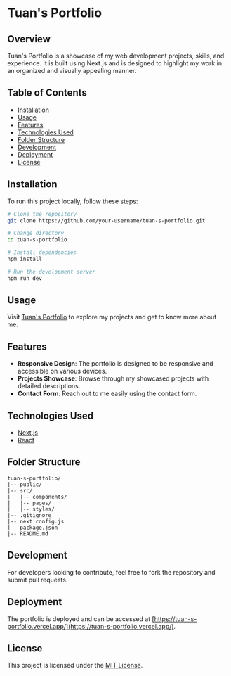 
# Tuan's Portfolio

## Overview

Tuan's Portfolio is a showcase of my web development projects, skills, and experience. It is built using Next.js and is designed to highlight my work in an organized and visually appealing manner.

## Table of Contents

- [Installation](#installation)
- [Usage](#usage)
- [Features](#features)
- [Technologies Used](#technologies-used)
- [Folder Structure](#folder-structure)
- [Development](#development)
- [Deployment](#deployment)
- [License](#license)

## Installation

To run this project locally, follow these steps:

```bash
# Clone the repository
git clone https://github.com/your-username/tuan-s-portfolio.git

# Change directory
cd tuan-s-portfolio

# Install dependencies
npm install

# Run the development server
npm run dev
```

## Usage

Visit [Tuan's Portfolio](https://tuan-s-portfolio.vercel.app/) to explore my projects and get to know more about me.

## Features

- **Responsive Design**: The portfolio is designed to be responsive and accessible on various devices.
- **Projects Showcase**: Browse through my showcased projects with detailed descriptions.
- **Contact Form**: Reach out to me easily using the contact form.

## Technologies Used

- [Next.js](https://nextjs.org/)
- [React](https://reactjs.org/)

## Folder Structure

```
tuan-s-portfolio/
|-- public/
|-- src/
|   |-- components/
|   |-- pages/
|   |-- styles/
|-- .gitignore
|-- next.config.js
|-- package.json
|-- README.md
```

## Development

For developers looking to contribute, feel free to fork the repository and submit pull requests.

## Deployment

The portfolio is deployed and can be accessed at [https://tuan-s-portfolio.vercel.app/](https://tuan-s-portfolio.vercel.app/).

## License

This project is licensed under the [MIT License](LICENSE).
